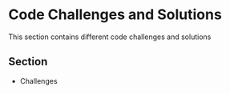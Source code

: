 ﻿# Code Challenges and Solutions 
  This section contains different code challenges and solutions 


## Section 
- Challenges
 
